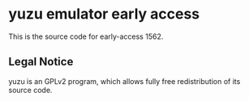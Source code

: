 yuzu emulator early access
=============

This is the source code for early-access 1562.

## Legal Notice

yuzu is an GPLv2 program, which allows fully free redistribution of its source code.